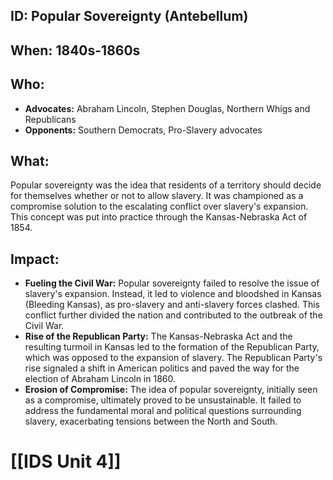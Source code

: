 ## ID: Popular Sovereignty (Antebellum)

## When: 1840s-1860s

## Who:  
* **Advocates:**  Abraham Lincoln, Stephen Douglas, Northern Whigs and Republicans
* **Opponents:** Southern Democrats, Pro-Slavery advocates

## What: 
Popular sovereignty was the idea that residents of a territory should decide for themselves whether or not to allow slavery. It was championed as a compromise solution to the escalating conflict over slavery's expansion. This concept was put into practice through the Kansas-Nebraska Act of 1854.

## Impact:  
* **Fueling the Civil War:** Popular sovereignty failed to resolve the issue of slavery's expansion. Instead, it led to violence and bloodshed in Kansas (Bleeding Kansas), as pro-slavery and anti-slavery forces clashed. This conflict further divided the nation and contributed to the outbreak of the Civil War.
* **Rise of the Republican Party:**  The Kansas-Nebraska Act and the resulting turmoil in Kansas led to the formation of the Republican Party, which was opposed to the expansion of slavery. The Republican Party's rise signaled a shift in American politics and paved the way for the election of Abraham Lincoln in 1860. 
* **Erosion of Compromise:**  The idea of popular sovereignty, initially seen as a compromise, ultimately proved to be unsustainable. It failed to address the fundamental moral and political questions surrounding slavery, exacerbating tensions between the North and South. 

# [[IDS Unit 4]]